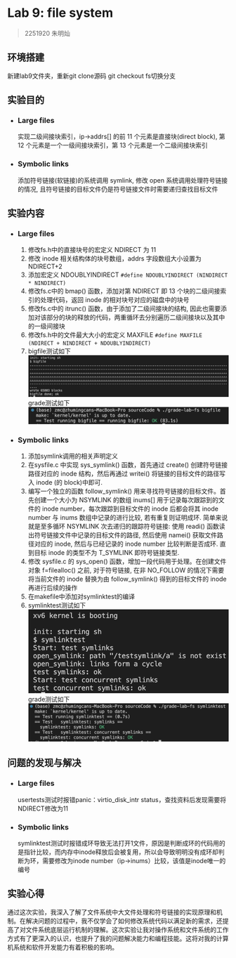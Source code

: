 # Lab 9: file system
> 2251920
> 朱明灿
## 环境搭建
新建lab9文件夹，重新git clone源码
git checkout fs切换分支
## 实验目的
- ### Large files
    实现二级间接块索引，ip->addrs[] 的前 11 个元素是直接块(direct block), 第 12 个元素是一个一级间接块索引，第 13 个元素是一个二级间接块索引
- ### Symbolic links
    添加符号链接(软链接)的系统调用 symlink, 修改 open 系统调用处理符号链接的情况, 且符号链接的目标文件仍是符号链接文件时需要递归查找目标文件

## 实验内容
- ### Large files
    1. 修改fs.h中的直接块号的宏定义 NDIRECT 为 11
    2. 修改 inode 相关结构体的块号数组，addrs 字段数组大小设置为 NDIRECT+2
    3. 添加宏定义 NDOUBLYINDIRECT
    ```#define NDOUBLYINDIRECT (NINDIRECT * NINDIRECT)```
    4. 修改fs.c中的 bmap() 函数，添加对第 NDIRECT 即 13 个块的二级间接索引的处理代码，返回 inode 的相对块号对应的磁盘中的块号
    5. 修改fs.c中的 itrunc() 函数，由于添加了二级间接块的结构, 因此也需要添加对该部分的块的释放的代码，两重循环去分别遍历二级间接块以及其中的一级间接块
    6. 修改fs.h中的文件最大大小的宏定义 MAXFILE
    ```#define MAXFILE (NDIRECT + NINDIRECT + NDOUBLYINDIRECT)```
    7. bigfile测试如下
    ![bigfile](images/bigfile.png)
    grade测试如下
    ![grade](images/grade-bigfile.png)
- ### Symbolic links
    1. 添加symlink调用的相关声明定义
    2. 在sysfile.c 中实现 sys_symlink() 函数，首先通过 create() 创建符号链接路径对应的 inode 结构，然后再通过 writei() 将链接的目标文件的路径写入 inode (的 block)中即可.
    3. 编写一个独立的函数 follow_symlink() 用来寻找符号链接的目标文件。首先创建一个大小为 NSYMLINK 的数组 inums[] 用于记录每次跟踪到的文件的 inode number，每次跟踪到目标文件的 inode 后都会将其 inode number 与 inums 数组中记录的进行比较, 若有重复则证明成环.
    简单来说就是至多循环 NSYMLINK 次去递归的跟踪符号链接: 使用 readi() 函数读出符号链接文件中记录的目标文件的路径, 然后使用 namei() 获取文件路径对应的 inode, 然后与已经记录的 inode number 比较判断是否成环. 直到目标 inode 的类型不为 T_SYMLINK 即符号链接类型.
    4. 修改 sysfile.c 的 sys_open() 函数，增加一段代码用于处理。在创建文件对象 f=filealloc() 之前, 对于符号链接, 在非 NO_FOLLOW 的情况下需要将当前文件的 inode 替换为由 follow_symlink() 得到的目标文件的 inode 再进行后续的操作
    5. 在makefile中添加对symlinktest的编译
    6. symlinktest测试如下
    ![test](images/symlinktest.png)
    grade测试如下
    ![grade](images/grade-symlink.png)
## 问题的发现与解决
- ### Large files
    usertests测试时报错panic：virtio_disk_intr status，查找资料后发现需要将NDIRECT修改为11
- ### Symbolic links
    symlinktest测试时报错成环导致无法打开1文件，原因是判断成环的代码用的是指针比较，而内存中inode释放后会被复用，所以会导致明明没有成环却判断为环，需要修改为inode number（ip->inums）比较，该值是inode唯一的编号
## 实验心得
通过这次实验，我深入了解了文件系统中大文件处理和符号链接的实现原理和机制。在解决问题的过程中，我不仅学会了如何修改系统代码以满足新的需求，还提高了对文件系统底层运行机制的理解。这次实验让我对操作系统和文件系统的工作方式有了更深入的认识，也提升了我的问题解决能力和编程技能。这将对我的计算机系统和软件开发能力有着积极的影响。